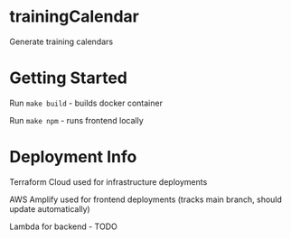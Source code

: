 # trainingCalendar
Generate training calendars

# Getting Started

Run `make build`
    - builds docker container

Run `make npm`
    - runs frontend locally


# Deployment Info

Terraform Cloud used for infrastructure deployments

AWS Amplify used for frontend deployments (tracks main branch, should update automatically)

Lambda for backend - TODO

